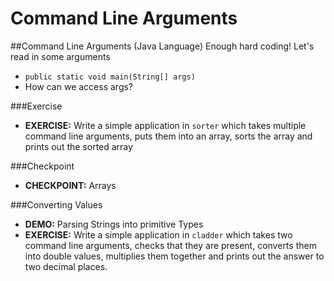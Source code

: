 # Command Line Arguments

##Command Line Arguments (Java Language)
Enough hard coding! Let's read in some arguments

* ``public static void main(String[] args)``
* How can we access args?

###Exercise
* __EXERCISE:__ Write a simple application in ``sorter`` which takes multiple command line arguments, puts them into an array, sorts the array and prints out the sorted array

###Checkpoint
* __CHECKPOINT:__ Arrays

###Converting Values
* __DEMO:__ Parsing Strings into primitive Types
* __EXERCISE:__ Write a simple application in ``cladder`` which takes two command line arguments, checks that they are present, converts them into double values, multiplies them together and prints out the answer to two decimal places.

